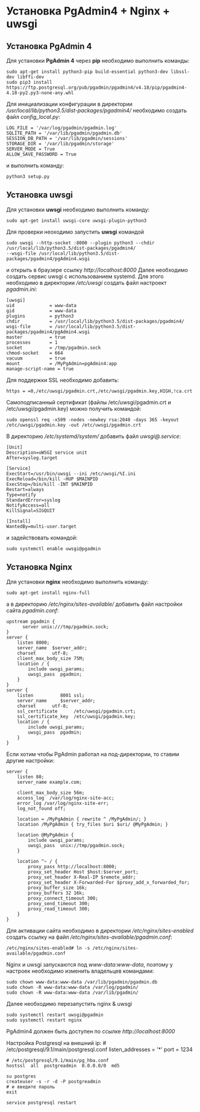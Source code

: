 # Установка PgAdmin4 + Nginx + uwsgi
## Установка PgAdmin 4
Для установки **PgAdmin 4** через **pip** необходимо выполнить команды:
```
sudo apt-get install python3-pip build-essential python3-dev libssl-dev libffi-dev
sudo pip3 install https://ftp.postgresql.org/pub/pgadmin/pgadmin4/v4.18/pip/pgadmin4-4.18-py2.py3-none-any.whl
```
Для инициализации конфигурации в директории */usr/local/lib/python3.5/dist-packages/pgadmin4/* необходимо создать 
файл *config_local.py*:
```
LOG_FILE = '/var/log/pgadmin/pgadmin.log'
SQLITE_PATH = '/var/lib/pgadmin/pgadmin.db'
SESSION_DB_PATH = '/var/lib/pgadmin/sessions'
STORAGE_DIR = '/var/lib/pgadmin/storage'
SERVER_MODE = True
ALLOW_SAVE_PASSWORD = True
```
и выполнить команду: 
```
python3 setup.py
```
## Установка uwsgi
Для установки **uwsgi** необходимо выполнить команду:
```
sudo apt-get install uwsgi-core uwsgi-plugin-python3
```
Для проверки неоходимо запустить **uwsgi** командой 
```
sudo uwsgi --http-socket :8000 --plugin python3 --chdir /usr/local/lib/python3.5/dist-packages/pgadmin4/ 
--wsgi-file /usr/local/lib/python3.5/dist-packages/pgadmin4/pgAdmin4.wsgi
```
и открыть в браузере ссылку *http://localhost:8000*
Далее необходимо создать сервис uwsgi с использованием systemd. Для этого необходимо в директории
*/etc/uwsgi* создать файл настроект *pgadmin.ini*:
```
[uwsgi]
uid             = www-data
gid             = www-data
plugins         = python3
chdir           = /usr/local/lib/python3.5/dist-packages/pgadmin4/
wsgi-file       = /usr/local/lib/python3.5/dist-packages/pgadmin4/pgAdmin4.wsgi
master          = true
processes       = 1
socket          = /tmp/pgadmin.sock
chmod-socket    = 664
vacuum          = true
mount           = /MyPgAdmin=pgAdmin4:app
manage-script-name = true
```
Для поддержки SSL необходимо добавить:
```
https = =0,/etc/uwsgi/pgadmin.crt,/etc/uwsgi/pgadmin.key,HIGH,!ca.crt
```
Самоподписанный сертификат (файлы /etc/uwsgi/pgadmin.crt и /etc/uwsgi/pgadmin.key) можно получить командой:
```
sudo openssl req -x509 -nodes -newkey rsa:2048 -days 365 -keyout /etc/uwsgi/pgadmin.key -out /etc/uwsgi/pgadmin.crt
```
В директорию */etc/systemd/system/* добавить файл *uwsgi@.service*:
```
[Unit]
Description=uWSGI service unit
After=syslog.target

[Service]
ExecStart=/usr/bin/uwsgi --ini /etc/uwsgi/%I.ini
ExecReload=/bin/kill -HUP $MAINPID
ExecStop=/bin/kill -INT $MAINPID
Restart=always
Type=notify
StandardError=syslog
NotifyAccess=all
KillSignal=SIGQUIT

[Install]
WantedBy=multi-user.target
```
и задействовать командой:
```
sudo systemctl enable uwsgi@pgadmin
```
## Установка Nginx
Для установки **nginx** необходимо выполнить команду:
```
sudo apt-get install nginx-full
```
а в директорию */etc/nginx/sites-available/* добавить файл настройки сайта *pgadmin.conf*:
```
upstream pgadmin {
      server unix:///tmp/pgadmin.sock;
}
server {
    listen 8000;
    server_name  $server_addr;
    charset      utf-8;
    client_max_body_size 75M;
    location / {
        include uwsgi_params;
        uwsgi_pass  pgadmin;
    }
}
server {
    listen          8001 ssl;
    server_name     $server_addr;
    charset      utf-8;
    ssl_certificate      /etc/uwsgi/pgadmin.crt;
    ssl_certificate_key  /etc/uwsgi/pgadmin.key;
    location / {
        include uwsgi_params;
        uwsgi_pass  pgadmin;
    }
}
```
Если хотим чтобы PgAdmin работал на под-директории, то ставим другие настройки:
```
server {
    listen 80;
    server_name example.com;

    client_max_body_size 56m;
    access_log  /var/log/nginx-site-acc;
    error_log /var/log/nginx-site-err;
    log_not_found off;

    location = /MyPgAdmin { rewrite ^ /MyPgAdmin/; }
    location /MyPgAdmin { try_files $uri $uri/ @MyPgAdmin; }

    location @MyPgAdmin {
        include uwsgi_params;
        uwsgi_pass  unix://tmp/pgadmin.sock;
    }

    location ^~ / {
        proxy_pass http://localhost:8000;
        proxy_set_header Host $host:$server_port;
        proxy_set_header X-Real-IP $remote_addr;
        proxy_set_header X-Forwarded-For $proxy_add_x_forwarded_for;
        proxy_buffer_size 16k;
        proxy_buffers 32 16k;
        proxy_connect_timeout 300;
        proxy_send_timeout 300;
        proxy_read_timeout 300;
    }
}

```

Для активации сайта необходимо в директории */etc/nginx/sites-enabled* создать ссылку на 
файл */etc/nginx/sites-available/pgadmin.conf*:
```
/etc/nginx/sites-enabled# ln -s /etc/nginx/sites-available/pgadmin.conf
```
Nginx и uwsgi запускаются под *www-data:www-data*, поэтому у настроек необходимо изменить 
владельцев командами:
```
sudo chown www-data:www-data /var/lib/pgadmin/pgadmin.db
sudo chown -R www-data:www-data /var/log/pgadmin/
sudo chown -R www-data:www-data /var/lib/pgadmin/
```
Далее необходимо перезапустить nginx & uwsgi
```
sudo systemctl restart uwsgi@pgadmin
sudo systemctl restart nginx
```
PgAdmin4 должен быть доступен по ссылке *http://localhost:8000*

Настройка Postgresql на внешний ip:
    # /etc/postgresql/9.1/main/postgresql.conf
    listen_addresses = '*'
    port = 1234

    # /etc/postgresql/9.1/main/pg_hba.conf
    hostssl  all  postgreadmin  0.0.0.0/0  md5

    su postgres
    createuser -s -r -d -P postgreadmin
    # и введите пароль
    exit

    service postgresql restart
